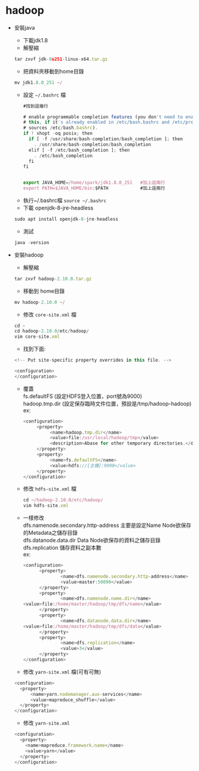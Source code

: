 # hadoop
* 安裝java
  * 下載jdk1.8
  * 解壓縮
  ```js
  tar zxvf jdk-8u251-linux-x64.tar.gz
  ```
  * 把資料夾移動到home目錄
  ```js
  mv jdk1.8.0_251 ~/
  ```
  * 設定 `~/.bashrc` 檔
    ```js
    #找到這幾行
    
    # enable programmable completion features (you don't need to enable
    # this, if it's already enabled in /etc/bash.bashrc and /etc/profile
    # sources /etc/bash.bashrc).
    if ! shopt -oq posix; then
      if [ -f /usr/share/bash-completion/bash_completion ]; then
        . /usr/share/bash-completion/bash_completion
      elif [ -f /etc/bash_completion ]; then
        . /etc/bash_completion
      fi
    fi
    

    export JAVA_HOME=/home/spark/jdk1.8.0_251   #加上這兩行
    export PATH=$JAVA_HOME/bin:$PATH            #加上這兩行
    ```
  * 執行~/.bashrc檔 `source ~/.bashrc`
  * 下載 openjdk-8-jre-headless
  ```js
  sudo apt install openjdk-8-jre-headless
  ```
  * 測試 
  ```js 
  java -version
  ```  
  
* 安裝hadoop
  * 解壓縮
  ```js
  tar zxvf hadoop-2.10.0.tar.gz
  ```
  * 移動到 home目錄
  ```js
  mv hadoop-2.10.0 ~/
  ```
  * 修改 `core-site.xml` 檔
  ```js
  cd ~
  cd hadoop-2.10.0/etc/hadoop/
  vim core-site.xml
  ```
  * 找到下面:
  ```js
  <!-- Put site-specific property overrides in this file. -->

  <configuration>
  </configuration>           
  ```
  * 覆蓋  
      <name>fs.defaultFS</name>  (設定HDFS登入位置，port號為9000)  
      <name>hadoop.tmp.dir</name>  (設定保存臨時文件位置，預設是/tmp/hadoop-hadoop)  
      ex:  
     ```js
     <configuration>
          <property>
               <name>hadoop.tmp.dir</name>
               <value>file:/usr/local/hadoop/tmp</value>
               <description>Abase for other temporary directories.</description>
          </property>
          <property>
               <name>fs.defaultFS</name>
               <value>hdfs://{主機}:9000</value>
          </property>
     </configuration>
     ```

   * 修改 `hdfs-site.xml` 檔
     ```js
     cd ~/hadoop-2.10.0/etc/hadoop/
     vim hdfs-site.xml
     ```
  * 一樣修改   
    <name>dfs.namenode.secondary.http-address</name>  主要是設定Name Node欲保存的Metadata之儲存目錄    
    <name>dfs.datanode.data.dir</name> Data Node欲保存的資料之儲存目錄  
    <name>dfs.replication</name>  儲存資料之副本數  
    ex:  
     ```js
     <configuration>
           <property>
                   <name>dfs.namenode.secondary.http-address</name>
                   <value>master:50090</value>
           </property>
           <property>
                   <name>dfs.namenode.name.dir</name>
     <value>file:/home/master/hadoop/tmp/dfs/name</value>
           </property>
           <property>
                   <name>dfs.datanode.data.dir</name>
     <value>file:/home/master/hadoop/tmp/dfs/data</value>
           </property>
           <property>
                   <name>dfs.replication</name>
                   <value>3</value>
           </property>
     </configuration>
     ```
  * 修改 `yarn-site.xml` 檔(可有可無)
  ```js
  <configuration>
    <property>
        <name>yarn.nodemanager.aux-services</name>
        <value>mapreduce_shuffle</value>
    </property>
  </configuration>
  ```
  * 修改 `yarn-site.xml`
  ```js
  <configuration>
    <property>
      <name>mapreduce.framework.name</name>
      <value>yarn</value>
    </property>
  </configuration>
  ```

























